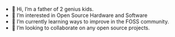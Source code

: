 - 👋 Hi, I’m a father of 2 genius kids.
- 👀 I’m interested in Open Source Hardware and Software 
- 🌱 I’m currently learning ways to improve in the FOSS community.
- 💞️ I’m looking to collaborate on any open source projects.

<!---
odotrih4krc/odotrih4krc is a ✨ special ✨ repository because its `README.md` (this file) appears on your GitHub profile.
You can click the Preview link to take a look at your changes.
--->
